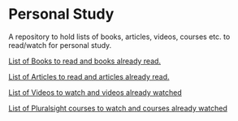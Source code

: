 # Personal Study
A repository to hold lists of books, articles, videos, courses etc. to read/watch for personal study.

[List of Books to read and books already read.](Books.md)  

[List of Articles to read and articles already read.](Articles.md)  
 
[List of Videos to watch and videos already watched](Videos.md)

[List of Pluralsight courses to watch and courses already watched](PluralsightCourses.md)